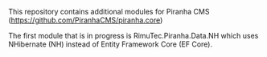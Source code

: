 This repository contains additional modules for Piranha CMS (https://github.com/PiranhaCMS/piranha.core)

The first module that is in progress is RimuTec.Piranha.Data.NH which uses NHibernate (NH) instead of Entity Framework Core (EF Core).
